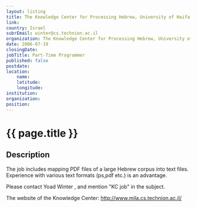 ```yaml
---
layout: listing
title: The Knowledge Center for Processing Hebrew, University of Haifa - Part-Time Programmer
link:
country: Israel
subrEmail: winter@cs.technion.ac.il
organization: The Knowledge Center for Processing Hebrew, University of Haifa 
date: 2006-07-19
closingDate: 
jobTitle: Part-Time Programmer
published: false
postdate:
location:
    name: 
    latitude: 
    longitude: 
institution: 
organization: 
position: 
--- 
```



# {{ page.title }}

## Description



<p>The job includes mapping PDF files of a large Hebrew corpus into text files. Experience with various text formats (ps,pdf etc.) is an advantage.</p>

<p>Please contact Yoad Winter <winter@cs.technion.ac.il>, and           mention "KC job" in the subject.</p>

<p>The website of the Knowledge Center:                                            
<a href="http://www.mila.cs.technion.ac.il/">http://www.mila.cs.technion.ac.il/</a></p>
